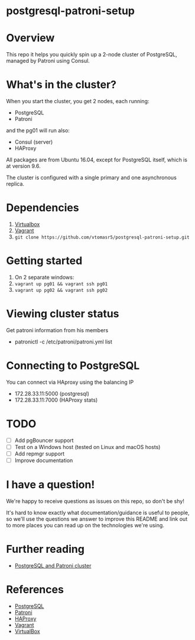 postgresql-patroni-setup
========================

# Overview

This repo it helps you quickly spin up a 2-node cluster of PostgreSQL, managed by Patroni using Consul.

# What's in the cluster?

When you start the cluster, you get 2 nodes, each running:

  - PostgreSQL
  - Patroni

and the pg01 will run also:

  - Consul (server)
  - HAProxy

All packages are from Ubuntu 16.04, except for PostgreSQL itself, which is at version 9.6.

The cluster is configured with a single primary and one asynchronous replica.

# Dependencies
1. [Virtualbox](https://www.virtualbox.org/wiki/Downloads)
2. [Vagrant](http://www.vagrantup.com/downloads.html)
3. `git clone https://github.com/vtomasr5/postgresql-patroni-setup.git`

# Getting started

1.  On 2 separate windows:
2.  `vagrant up pg01 && vagrant ssh pg01`
4.  `vagrant up pg02 && vagrant ssh pg02`

# Viewing cluster status

Get patroni information from his members
  - patronictl -c /etc/patroni/patroni.yml list

# Connecting to PostgreSQL

You can connect via HAproxy using the balancing IP
  - 172.28.33.11:5000 (postgresql)
  - 172.28.33.11:7000 (HAProxy stats)

# TODO

- [ ] Add pgBouncer support
- [ ] Test on a Windows host (tested on Linux and macOS hosts)
- [ ] Add repmgr support
- [ ] Improve documentation

# I have a question!

We're happy to receive questions as issues on this repo, so don't be shy!

It's hard to know exactly what documentation/guidance is useful to people, so we'll use the questions we answer to improve this README and link out to more places you can read up on the technologies we're using.

# Further reading

* [PostgreSQL and Patroni cluster](https://www.linode.com/docs/databases/postgresql/create-a-highly-available-postgresql-cluster-using-patroni-and-haproxy/#before-you-begin)

# References
* [PostgreSQL](https://www.postgresql.org)
* [Patroni](https://patroni.readthedocs.io/en/latest/)
* [HAProxy](https://www.haproxy.org/)
* [Vagrant](http://vagrantup.com)
* [VirtualBox](http://www.virtualbox.org)
